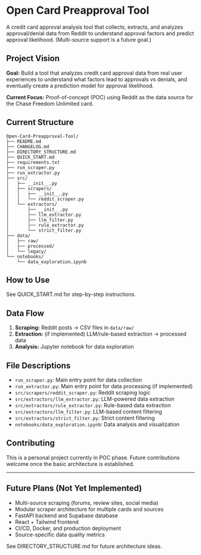 # Open Card Preapproval Tool

A credit card approval analysis tool that collects, extracts, and analyzes approval/denial data from Reddit to understand approval factors and predict approval likelihood. (Multi-source support is a future goal.)

## Project Vision

**Goal:** Build a tool that analyzes credit card approval data from real user experiences to understand what factors lead to approvals vs denials, and eventually create a prediction model for approval likelihood.

**Current Focus:** Proof-of-concept (POC) using Reddit as the data source for the Chase Freedom Unlimited card.

## Current Structure

```
Open-Card-Preapproval-Tool/
├── README.md
├── CHANGELOG.md
├── DIRECTORY_STRUCTURE.md
├── QUICK_START.md
├── requirements.txt
├── run_scraper.py
├── run_extractor.py
├── src/
│   ├── __init__.py
│   ├── scrapers/
│   │   ├── __init__.py
│   │   └── reddit_scraper.py
│   └── extractors/
│       ├── __init__.py
│       ├── llm_extractor.py
│       ├── llm_filter.py
│       ├── rule_extractor.py
│       └── strict_filter.py
├── data/
│   ├── raw/
│   ├── processed/
│   └── legacy/
└── notebooks/
    └── data_exploration.ipynb
```

## How to Use

See QUICK_START.md for step-by-step instructions.

## Data Flow

1. **Scraping:** Reddit posts → CSV files in `data/raw/`
2. **Extraction:** (if implemented) LLM/rule-based extraction → processed data
3. **Analysis:** Jupyter notebook for data exploration

## File Descriptions

- `run_scraper.py`: Main entry point for data collection
- `run_extractor.py`: Main entry point for data processing (if implemented)
- `src/scrapers/reddit_scraper.py`: Reddit scraping logic
- `src/extractors/llm_extractor.py`: LLM-powered data extraction
- `src/extractors/rule_extractor.py`: Rule-based data extraction
- `src/extractors/llm_filter.py`: LLM-based content filtering
- `src/extractors/strict_filter.py`: Strict content filtering
- `notebooks/data_exploration.ipynb`: Data analysis and visualization

## Contributing

This is a personal project currently in POC phase. Future contributions welcome once the basic architecture is established.

---

## Future Plans (Not Yet Implemented)

- Multi-source scraping (forums, review sites, social media)
- Modular scraper architecture for multiple cards and sources
- FastAPI backend and Supabase database
- React + Tailwind frontend
- CI/CD, Docker, and production deployment
- Source-specific data quality metrics

See DIRECTORY_STRUCTURE.md for future architecture ideas.
